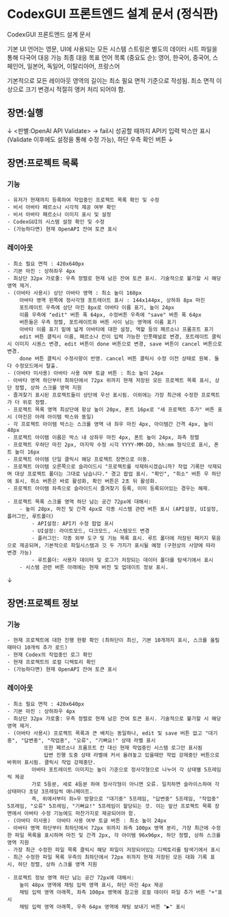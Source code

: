 # CodexGUI 프론트엔드 설계 문서 (정식판)
CodexGUI 프론트엔드 설계 문서

기본 UI 언어는 영문, UI에 사용되는 모든 시스템 스트링은 별도의 데이터 시트 파일을 통해 다국어 대응 가능
최종 대응 목표 언어 목록 (중요도 순): 영어, 한국어, 중국어, 스페인어, 일본어, 독일어, 이탈리아어, 프랑스어

기본적으로 모든 레이아웃 영역의 길이는 최소 필요 면적 기준으로 작성됨. 최소 면적 이상으로 크기 변경시 적절히 앵커 처리 되어야 함.


## 장면:실행

  ↓
<판별:OpenAI API Validate> → fail시 성공할 때까지 API키 입력 박스만 표시 (Validate 이후에도 설정을 통해 수정 가능), 하단 우측 확인 버튼
  ↓

## 장면:프로젝트 목록


### 기능

	- 유저가 현재까지 등록하여 작업중인 프로젝트 목록 확인 및 수정
	- 비서 아바타 페르소나 시각적 제공 여부 확인
	- 비서 아바타 페르소나 이미지 표시 및 설정
	- CodexGUI의 시스템 설정 확인 및 수정
	- (가능하다면) 현재 OpenAPI 잔여 토큰 표시


### 레이아웃

	- 최소 필요 면적 : 420x640px
	- 기본 마진 : 상하좌우 4px
	- 최상단 32px 가로줄: 우측 정렬로 현재 남은 잔여 토큰 표시. 기술적으로 불가할 시 해당 영역 제거.
	- (아바타 사용시) 상단 아바타 영역 : 최소 높이 160px
		아바타 영역 왼쪽에 정사각형 포트레이트 표시 : 144x144px, 상하좌 8px 마진
		포트레이트 우측에 상단 마진 8px로 아바타 이름 표기, 높이 24px
		이름 우측에 "edit" 버튼 폭 64px, 수정버튼 우측에 "save" 버튼 폭 64px
		버튼들은 우측 정렬, 포트레이트와 버튼 사이 남는 영역에 이름 표기
		아바타 이름 표기 밑에 넓게 아바타에 대한 설정, 역할 등의 페르소나 프롬프트 표기
		edit 버튼 클릭시 이름, 페르소나 칸이 입력 가능한 인풋패널로 변경, 포트레이트 클릭시 이미지 시퀀스 변경, edit 버튼이 done 버튼으로 변경, save 버튼이 cancel 버튼으로 변경.
		done 버튼 클릭시 수정사항이 반영. cancel 버튼 클릭시 수정 이전 상태로 원복. 둘 다 수정모드에서 탈출.
	- (아바타 미사용) 아바타 사용 여부 토글 버튼 : 최소 높이 24px
	- 아바타 영역 하단부터 최하단에서 72px 위까지 현재 저장된 모든 프로젝트 목록 표시, 상단 정렬, 상하 스크롤 영역 지원
	- 즐겨찾기 표시된 프로젝트들이 상단에 우선 표시됨. 이외에는 가장 최근에 수정한 프로젝트가 더 위로 정렬.
	- 프로젝트 목록 영역 최상단에 항상 높이 20px, 폰트 16px로 "새 프로젝트 추가" 버튼 표시 (마진은 아래 아이템 박스와 동일)
	- 각 프로젝트 아이템 박스는 스크롤 영역 내 좌우 마진 4px, 아이템간 간격 4px, 높이 48px
	- 프로젝트 아이템 이름은 박스 내 상좌우 마진 4px, 폰트 높이 24px, 좌측 정렬
	- 프로젝트 우하단 마진 2px, 마지막 수정 시각 YYYY-MM-DD, hh:mm 형식으로 표시, 폰트 높이 16px
	- 프로젝트 아이템 단일 클릭시 해당 프로젝트 장면으로 이동.
	- 프로젝트 아이템 오른쪽으로 슬라이드시 "프로젝트를 삭제하시겠습니까? 작업 기록만 삭제되며 대상 프로젝트 폴더는 그대로 남습니다." 경고 팝업 표시. "확인", "취소" 버튼 우 하단에 표시, 취소 버튼은 바로 활성화, 확인 버튼은 2초 뒤 활성화.
	- 프로젝트 아이템 좌측으로 슬라이드시 즐겨찾기 등록, 이미 등록되어있는 경우는 해제.

	- 프로젝트 목록 스크롤 영역 하단 남는 공간 72px에 대해서:
		- 높이 28px, 마진 및 간격 4px로 각종 시스템 관련 버튼 표시 (API설정, UI설정, 플러그인, 루트폴더)
			- API설정: API키 수정 팝업 표시
			- UI설정: 라이트모드, 다크모드, 시스템모드 변경
			- 플러그인: 각종 외부 도구 및 기능 목록 표시. 루트 폴더에 저장된 패키지 묶음으로 제공되며, 기본적으로 파일시스템과 깃 두 가지가 표시될 예정 (구현상의 사양에 따라 변경 가능)
			- 루트폴더: 사용자 데이터 및 로그가 저장되는 데이터 폴더를 탐색기에서 표시
		- 시스템 관련 버튼 아래에는 현재 버전 및 업데이트 정보 표시.

  ↓

## 장면:프로젝트 정보


### 기능

	- 현재 프로젝트에 대한 진행 현황 확인 (최하단이 최신, 기본 10개까지 표시, 스크롤 올릴때마다 10개씩 추가 로드)
	- 현재 Codex의 작업중인 로그 확인
	- 현재 프로젝트의 로컬 디렉토리 확인
	- (가능하다면) 현재 OpenAPI 잔여 토큰 표시



### 레이아웃

	- 최소 필요 면적 : 420x640px
	- 기본 마진 : 상하좌우 4px
	- 최상단 32px 가로줄: 우측 정렬로 현재 남은 잔여 토큰 표시. 기술적으로 불가할 시 해당 영역 제거.
	- (아바타 사용시) 프로젝트 목록과 큰 배치는 동일하나, edit 및 save 버튼 없고 "대기중", "답변중", "작업중", "오류", "기뻐요!" 상태 라벨 표시
				또한 페르소나 프롬프트 칸 대신 현재 작업중인 시스템 로그만 표시됨
				답변 진행 도중 상태 라벨에 커서 올려놓고 있을때만 작업 강제중단 버튼으로 바뀌어 표시됨. 클릭시 작업 강제중단.
			아바타 포트레이트 이미지는 높이 기준으로 정사각형으로 나누어 각 상태별 5프레임씩 제공
			가로 5등분, 세로 4등분 하여 정사각형이 아니면 오류. 일치하면 슬라이스하여 각 상태마다 초당 3프레임씩 애니메이트.
			즉, 위에서부터 좌>우 방향으로 "대기중" 5프레임, "답변중" 5프레임, "작업중" 5프레임, "오류" 5프레임, "기뻐요!" 5프레임이 할당되는 것. 이는 앞선 프로젝트 목록 장면에서 아바타 수정 기능에도 마찬가지로 제공되어야 함.
	- (아바타 미사용)  아바타 사용 여부 토글 버튼 : 최소 높이 24px
	- 아바타 영역 하단부터 최하단에서 72px 위까지 좌측 100px 영역 분리, 가장 최근에 수정한 파일 목록을 표시하며 마진 및 간격 2px, 각 아이템 96x96px, 하단 정렬, 상하 스크롤 영역 지원
	- 가장 최근 수정한 파일 목록 클릭시 해당 파일이 저장되어있는 디렉토리를 탐색기에서 표시
	- 최근 수정한 파일 목록 우측의 최하단에서 72px 위까지 현재 저장된 모든 대화 기록 표시, 하단 정렬, 상하 스크롤 영역 지원

	- 프로젝트 정보 영역 하단 남는 공간 72px에 대해서:
		높이 48px 영역에 채팅 입력 영역 표시, 하단 마진 4px 제공
		채팅 입력 영역 아래쪽, 좌측 100px 영역에 참고용 로컬 데이터 파일 추가 버튼 "+"표시
		채팅 입력 영역 아래쪽, 우측 64px 영역에 채팅 보내기 버튼 "▶" 표시
